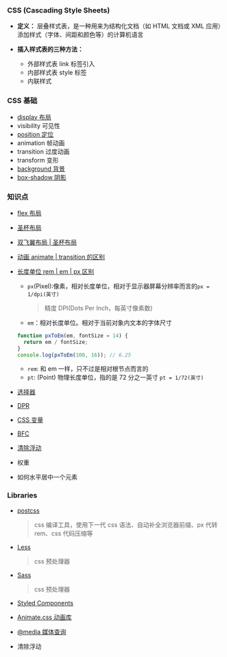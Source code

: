 ### CSS (Cascading Style Sheets)

- **定义：** 层叠样式表，是一种用来为结构化文档（如 HTML 文档或 XML 应用）添加样式（字体、间距和颜色等）的计算机语言

- **插入样式表的三种方法：**
  - 外部样式表 link 标签引入
  - 内部样式表 style 标签
  - 内联样式

### CSS 基础

- [display 布局](./display/index.md)
- visibility 可见性
- [position 定位](./postion/index.md)
- animation 帧动画
- transition 过度动画
- transform 变形
- [background 背景](./basic/background/index.md)
- [box-shadow 阴影](./basic/box-shadow/index.md)

### 知识点

- [flex 布局](./Flex/index.md)
- [圣杯布局](./layouts/1.html)
- [双飞翼布局 | 圣杯布局]()
- [动画 animate | transition 的区别]()
- [长度单位 rem | em | px 区别]()

  - `px`(Pixel):像素，相对长度单位，相对于显示器屏幕分辨率而言的`px = 1/dpi(英寸)`
    > 精度 DPI(Dots Per Inch，每英寸像素数)
  - `em`：相对长度单位。相对于当前对象内文本的字体尺寸

  ```js
  function pxToEm(em, fontSize = 14) {
    return em / fontSize;
  }
  console.log(pxToEm(100, 16)); // 6.25
  ```

  - `rem`: 和 em 一样，只不过是相对根节点而言的
  - `pt`: (Point) 物理长度单位，指的是 72 分之一英寸 `pt = 1/72(英寸)`

- [选择器](https://www.runoob.com/cssref/css-selectors.html)
- [DPR]()
- [CSS 变量]()
- [BFC](./BFC.md)
- [清除浮动](./BFC/clear-both.html)
- 权重
- 如何水平居中一个元素

### Libraries

- [postcss]()
  > css 编译工具，使用下一代 css 语法、自动补全浏览器前缀、px 代转 rem、css 代码压缩等
- [Less]()
  > css 预处理器
- [Sass]()
  > css 预处理器
- [Styled Components]()
- [Animate.css 动画库](https://www.jq22.com/yanshi819)


- [@media 媒体查询](./media/index.md)
- 清除浮动 
